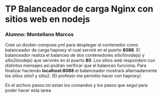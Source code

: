 # TP Balanceador de carga Nginx con sitios web en nodejs
### Alumno: Montellano Marcos
Cree un docker-compose.yml para desplegar el contenedor como balanceador de carga haproxy el cual serviré en el puerto **8088**. El balanceador realiza el balanceo de dos contenedores sitio1(nodejs) y sitio2(nodejs) que servirén en el puerto **80**.  Los sitios web respondem con distintos mensajes así podran verificar que el balanceo funciona.  Para finalizar haciendo **localhost:8088** el balanceador mostrará alternadamente los sitios sitio1 y sitio2. 
(El profesor me permitio hacer con haproxy)

En el archivo pasos.txt estan los comandos y los pasos que seguí para poder hacer esta tarea
